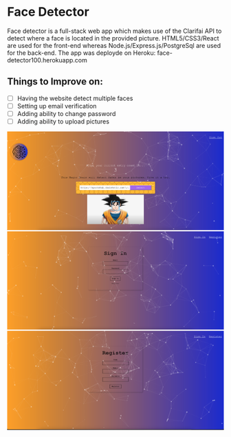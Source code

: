 # Face Detector

Face detector is a full-stack web app which makes use of the Clarifai API to detect where a face is located in the provided picture. HTML5/CSS3/React are used for the front-end whereas Node.js/Express.js/PostgreSql are used for the back-end. The app was deployde on Heroku: face-detector100.herokuapp.com

## Things to Improve on:
- [ ] Having the website detect multiple faces
- [ ] Setting up email verification
- [ ] Adding ability to change password
- [ ] Adding ability to upload pictures

![Alt text](Screenshots/Goku.png?raw=true "Example of User signed in")
![Alt text](Screenshots/Signin.png?raw=true "Signin")
![Alt text](Screenshots/Register.png?raw=true "Register")
